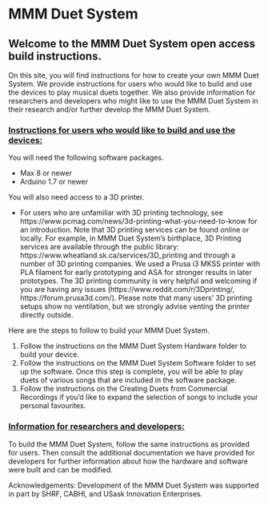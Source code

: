 <h1>MMM Duet System</h1>
<h2>Welcome to the MMM Duet System open access build instructions.</h2>

 

<p>On this site, you will find instructions for how to create your own MMM Duet System. We provide instructions for users who would like to build and use the devices to play musical duets together. We also provide information for researchers and developers who might like to use the MMM Duet System in their research and/or further develop the MMM Duet System. </p>

<h3><u>Instructions for users who would like to build and use the devices:</u></h3>
You will need the following software packages.
<ul>
<li>Max 8 or newer </li>
<li>Arduino 1.7 or newer</li>
</ul>

You will also need access to a 3D printer.
<ul><li>
For users who are unfamiliar with 3D printing technology, see https://www.pcmag.com/news/3d-printing-what-you-need-to-know  for an introduction. Note that 3D printing services can be found online or locally. For example, in MMM Duet System’s birthplace, 3D Printing services are available through the public library: https://www.wheatland.sk.ca/services/3D_printing and through a number of 3D printing companies. We used a Prusa i3 MKSS printer with PLA filament for early prototyping and ASA for stronger results in later prototypes. The 3D printing community is very helpful and welcoming if you are having any issues (https://www.reddit.com/r/3Dprinting/, https://forum.prusa3d.com/). Please note that many users’ 3D printing setups show no ventilation, but we strongly advise venting the printer directly outside.</li></ul>

Here are the steps to follow to build your MMM Duet System.
<ol>
<li>Follow the instructions on the MMM Duet System Hardware folder to build your device. </li> 
<li>Follow the instructions on the MMM Duet System Software folder to set up the software. Once this step is complete, you will be able to play duets of various songs that are included in the software package. </li> 
<li>Follow the instructions on the Creating Duets from Commercial Recordings if you’d like to expand the selection of songs to include your personal favourites.</li> 
</ol>

<h3><u>Information for researchers and developers:</u></h3>
<p>To build the MMM Duet System, follow the same instructions as provided for users. Then consult the additional documentation we have provided for developers for further information about how the hardware and software were built and can be modified.</p>
<p>Acknowledgements: Development of the MMM Duet System was supported in part by SHRF, CABHI, and USask Innovation Enterprises.</p>
